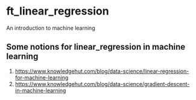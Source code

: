 # ft_linear_regression
An introduction to machine learning
## Some notions for linear_regression in machine learning
1. https://www.knowledgehut.com/blog/data-science/linear-regression-for-machine-learning
2. https://www.knowledgehut.com/blog/data-science/gradient-descent-in-machine-learning

